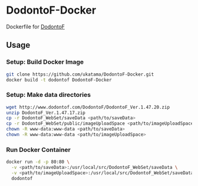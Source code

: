 # DodontoF-Docker
Dockerfile for [DodontoF](http://www.dodontof.com/)

## Usage
### Setup: Build Docker Image
```sh
git clone https://github.com/ukatama/DodontoF-Docker.git
docker build -t dodontof DodontoF-Docker
```

### Setup: Make data directories
```sh
wget http://www.dodontof.com/DodontoF/DodontoF_Ver.1.47.20.zip
unzip DodontoF_Ver.1.47.17.zip
cp -r DodontoF_WebSet/saveData <path/to/saveData>
cp -r DodontoF_WebSet/public/imageUploadSpace <path/to/imageUploadSpace>
chown -R www-data:www-data <path/to/saveData>
chown -R www-data:www-data <path/to/imageUploadSpace>
```

### Run Docker Container
```sh
docker run -d -p 80:80 \
  -v <path/to/saveData>:/usr/local/src/DodontoF_WebSet/saveData \
  -v <path/to/imageUploadSpace>:/usr/local/src/DodontoF_WebSet/saveData \
  dodontof
```

